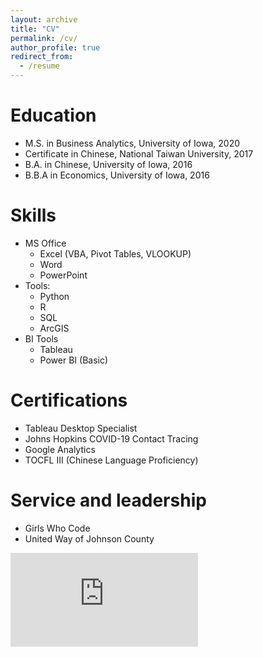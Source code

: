 ```yaml
---
layout: archive
title: "CV"
permalink: /cv/
author_profile: true
redirect_from:
  - /resume
---
```


Education
======
* M.S. in Business Analytics, University of Iowa, 2020 
* Certificate in Chinese, National Taiwan University, 2017
* B.A. in Chinese, University of Iowa, 2016
* B.B.A in Economics, University of Iowa, 2016
  
Skills
======
* MS Office
  * Excel (VBA, Pivot Tables, VLOOKUP)
  * Word
  * PowerPoint
* Tools:
  * Python
  * R
  * SQL
  * ArcGIS
* BI Tools
  * Tableau
  * Power BI (Basic)

Certifications
======
* Tableau Desktop Specialist
* Johns Hopkins COVID-19 Contact Tracing
* Google Analytics
* TOCFL III (Chinese Language Proficiency)
 
Service and leadership
======
* Girls Who Code
* United Way of Johnson County


<embed src="https://newing21.github.io/files/Nathan_Ewing_Resume2020.pdf" type="application/pdf" />
